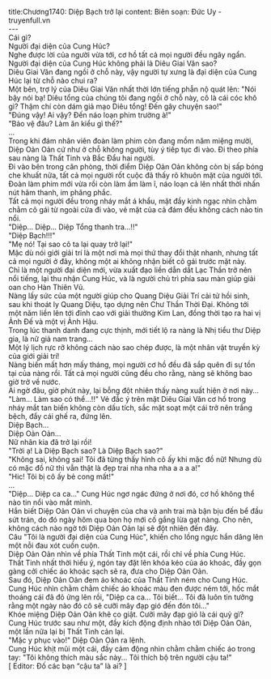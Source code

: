 title:Chương1740: Diệp Bạch trở lại
content:
Biên soạn: Đức Uy - truyenfull.vn<br>---<br>Cái gì?<br>Người đại diện của Cung Húc?<br>Nghe được lời của người vừa tới, cơ hồ tất cả mọi người đều ngây ngẩn.<br>Người đại diện của Cung Húc không phải là Diêu Giai Văn sao?<br>Diêu Giai Văn đang ngồi ở chỗ này, vậy người tự xưng là đại diện của Cung Húc lại từ chỗ nào chui ra?<br>Một bên, trợ lý của Diêu Giai Văn nhất thời lớn tiếng phẫn nộ quát lên: "Nói bậy nói bạ! Diêu tổng của chúng tôi đang ngồi ở chỗ này, cô là cái cóc khô gì? Thậm chí còn dám giả mạo Diêu tổng! Đến gây chuyện sao!"<br>"Đúng vậy! Ai vậy? Đến náo loạn phim trường à!"<br>"Bảo vệ đâu? Làm ăn kiểu gì thế?"<br>...<br>Trong khi đám nhân viên đoàn làm phim còn đang mồm năm miệng mười, Diệp Oản Oản cứ như ở chỗ không người, tùy ý tiếp tục đi vào. Đi theo phía sau nàng là Thất Tinh và Bắc Đẩu hai người.<br>Đi vào bên trong căn phòng, thời điểm Diệp Oản Oản không còn bị sấp bóng che khuất nữa, tất cả mọi người rốt cuộc đã thấy rõ khuôn mặt của người tới.<br>Đoàn làm phim mới vừa rồi còn làm ầm làm ĩ, náo loạn cả lên nhất thời nhấn nút hãm thanh, im phăng phắc.<br>Tất cả mọi người đều trong nháy mắt á khẩu, mặt đầy kinh ngạc nhìn chằm chằm cô gái từ ngoài cửa đi vào, vẻ mặt của cả đám đều không cách nào tin nổi.<br>"Diệp... Diệp... Diệp Tổng thanh tra...!!"<br>"Diệp Bạch!!!"<br>"Mẹ nó! Tại sao cô ta lại quay trở lại!"<br>Mặc dù nói giới giải trí là một nơi mà mọi thứ thay đổi thật nhanh, nhưng tất cả mọi người ở đây, không một ai không nhận biết cô gái trước mặt này.<br>Chỉ là một người đại diện mới, vừa xuất đạo liền dẫn dắt Lạc Thần trở nên nổi tiếng, lại thu nhận Cung Húc, và là người chủ trì phía sau màn giúp giải oan cho Hàn Thiên Vũ.<br>Nàng lấy sức của một người giúp cho Quang Diệu Giải Trí cải tử hồi sinh, sau khi thoát ly Quang Diệu, tạo dựng nên Chư Thần Thời Đại. Không tới một năm liền lên tới đỉnh cao với giải thưởng Kim Lan, đồng thời tạo ra hai vị Ảnh Đế và một vị Ảnh Hậu.<br>Trong lúc thanh danh đang cực thịnh, mới tiết lộ ra nàng là Nhị tiểu thư Diệp gia, là nữ giả nam trang…<br>Một lý lịch rực rỡ không cách nào sao chép được, là một nhân vật truyền kỳ của giới giải trí!<br>Nàng biến mất hơn mấy tháng, mọi người cơ hồ đều đã sắp quên đi sự tồn tại của nàng rồi. Tất cả mọi người cũng đều cho rằng, nàng sẽ không bao giờ trở về nước.<br>Ai ngờ đâu, giờ phút này, lại bỗng đột nhiên thấy nàng xuất hiện ở nơi này…<br>"Làm... Làm sao có thể...!!" Vẻ đắc ý trên mặt Diêu Giai Văn cơ hồ trong nháy mắt tan biến không còn dấu tích, sắc mặt soạt một cái trở nên trắng bệch, đẩy cái ghế ra, đứng lên.<br>Diệp Bạch...<br>Diệp Oản Oản...<br>Nữ nhân kia đã trở lại rồi!<br>"Trời ạ! Là Diệp Bạch sao? Là Diệp Bạch sao?"<br>"Không sai, không sai! Tôi đã từng thấy hình cô ấy khi mặc đồ nữ! Nhưng dù có mặc đồ nữ thì vẫn thật là đẹp trai nha nha nha a a a a!"<br>"Hic! Tôi bị cô ấy bẻ cong mất!"<br>...<br>"Diệp... Diệp ca ca..." Cung Húc ngơ ngác đứng ở nơi đó, cơ hồ không thể nào tin nổi vào mắt mình.<br>Hắn biết Diệp Oản Oản vì chuyện của cha và anh trai mà bận bịu đến bể đầu sứt trán, do đó ngày hôm qua bọn họ mới cố gắng lừa gạt nàng. Cho nên, không cách nào ngờ tới Diệp Oản Oản lại sẽ đột nhiên đến đây.<br>Câu "Tôi là người đại diện của Cung Húc", khiến cho lồng ngực hắn dâng lên một nỗi đau xót cuồn cuộn.<br>Diệp Oản Oản nhìn về phía Thất Tinh một cái, rồi chỉ về phía Cung Húc.<br>Thất Tinh nhất thời hiểu ý, ngón tay đặt lên khóa kéo của áo khoác, đầy gọn gàng cởi chiếc áo khoác sạch sẽ ra, đưa cho Diệp Oản Oản.<br>Sau đó, Diệp Oản Oản đem áo khoác của Thất Tinh ném cho Cung Húc.<br>Cung Húc nhìn chằm chằm chiếc áo khoác màu đen được ném tới, hốc mắt thoáng cái đã đỏ ửng lên rồi, "Diệp ca ca... Tôi biết... Tôi đã luôn tin tưởng rằng một ngày nào đó cô sẽ cưỡi mây đạp gió đến đón tôi..."<br>Khóe miệng Diệp Oản Oản khẽ co giật. Cưỡi mây đạp gió là cái quỷ gì?<br>Cung Húc trước sau như một, đầy kích động định nhào tới Diệp Oản Oản, một lần nữa lại bị Thất Tinh cản lại.<br>"Mặc y phục vào!" Diệp Oản Oản ra lệnh.<br>Cung Húc khịt mũi một cái, đầy cảm động nhìn chằm chằm chiếc áo trong tay: "Tôi không thích màu sắc này... Tôi thích bộ trên người cậu ta!"<br>[ Editor: Đố các bạn “cậu ta” là ai? ]
